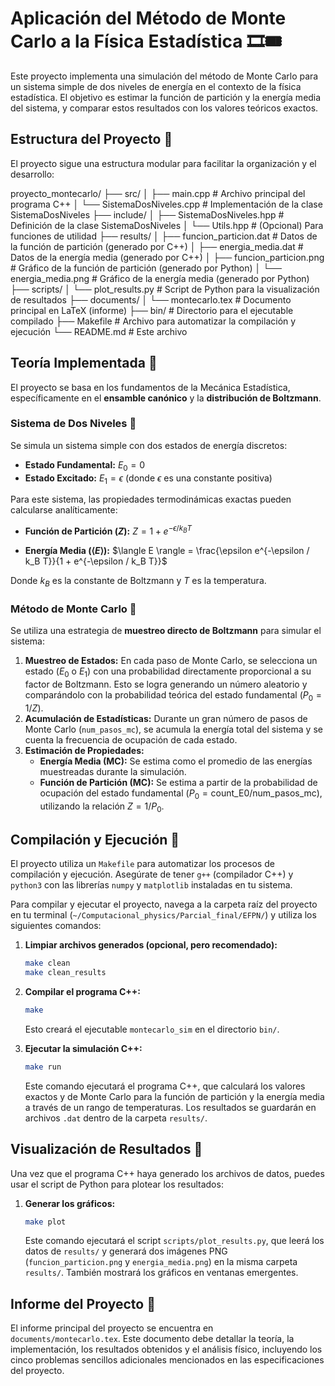 # Aplicación del Método de Monte Carlo a la Física Estadística 🎞🎟

Este proyecto implementa una simulación del método de Monte Carlo para un sistema simple de dos niveles de energía en el contexto de la física estadística. El objetivo es estimar la función de partición y la energía media del sistema, y comparar estos resultados con los valores teóricos exactos.

## Estructura del Proyecto 🎑

El proyecto sigue una estructura modular para facilitar la organización y el desarrollo:


proyecto_montecarlo/
├── src/
│   ├── main.cpp                 # Archivo principal del programa C++
│   └── SistemaDosNiveles.cpp    # Implementación de la clase SistemaDosNiveles
├── include/
│   ├── SistemaDosNiveles.hpp    # Definición de la clase SistemaDosNiveles
│   └── Utils.hpp                # (Opcional) Para funciones de utilidad
├── results/
│   ├── funcion_particion.dat    # Datos de la función de partición (generado por C++)
│   ├── energia_media.dat        # Datos de la energía media (generado por C++)
│   ├── funcion_particion.png    # Gráfico de la función de partición (generado por Python)
│   └── energia_media.png        # Gráfico de la energía media (generado por Python)
├── scripts/
│   └── plot_results.py          # Script de Python para la visualización de resultados
├── documents/
│   └── montecarlo.tex           # Documento principal en LaTeX (informe)
├── bin/                         # Directorio para el ejecutable compilado
├── Makefile                     # Archivo para automatizar la compilación y ejecución
└── README.md                    # Este archivo


## Teoría Implementada 🎎

El proyecto se basa en los fundamentos de la Mecánica Estadística, específicamente en el **ensamble canónico** y la **distribución de Boltzmann**.

### Sistema de Dos Niveles 🧧

Se simula un sistema simple con dos estados de energía discretos:
* **Estado Fundamental:** $E_0 = 0$
* **Estado Excitado:** $E_1 = \epsilon$ (donde $\epsilon$ es una constante positiva)

Para este sistema, las propiedades termodinámicas exactas pueden calcularse analíticamente:

* **Función de Partición ($Z$):**
    $Z = 1 + e^{-\epsilon / k_B T}$

* **Energía Media ($\langle E \rangle$):**
    $\langle E \rangle = \frac{\epsilon e^{-\epsilon / k_B T}}{1 + e^{-\epsilon / k_B T}}$

Donde $k_B$ es la constante de Boltzmann y $T$ es la temperatura.

### Método de Monte Carlo 🌻

Se utiliza una estrategia de **muestreo directo de Boltzmann** para simular el sistema:
1.  **Muestreo de Estados:** En cada paso de Monte Carlo, se selecciona un estado ($E_0$ o $E_1$) con una probabilidad directamente proporcional a su factor de Boltzmann. Esto se logra generando un número aleatorio y comparándolo con la probabilidad teórica del estado fundamental ($P_0 = 1/Z$).
2.  **Acumulación de Estadísticas:** Durante un gran número de pasos de Monte Carlo (`num_pasos_mc`), se acumula la energía total del sistema y se cuenta la frecuencia de ocupación de cada estado.
3.  **Estimación de Propiedades:**
    * **Energía Media (MC):** Se estima como el promedio de las energías muestreadas durante la simulación.
    * **Función de Partición (MC):** Se estima a partir de la probabilidad de ocupación del estado fundamental ($P_0 = \text{count\_E0} / \text{num\_pasos\_mc}$), utilizando la relación $Z = 1/P_0$.

## Compilación y Ejecución 🌼

El proyecto utiliza un `Makefile` para automatizar los procesos de compilación y ejecución. Asegúrate de tener `g++` (compilador C++) y `python3` con las librerías `numpy` y `matplotlib` instaladas en tu sistema.

Para compilar y ejecutar el proyecto, navega a la carpeta raíz del proyecto en tu terminal (`~/Computacional_physics/Parcial_final/EFPN/`) y utiliza los siguientes comandos:

1.  **Limpiar archivos generados (opcional, pero recomendado):**
    ```bash
    make clean
    make clean_results
    ```

2.  **Compilar el programa C++:**
    ```bash
    make
    ```
    Esto creará el ejecutable `montecarlo_sim` en el directorio `bin/`.

3.  **Ejecutar la simulación C++:**
    ```bash
    make run
    ```
    Este comando ejecutará el programa C++, que calculará los valores exactos y de Monte Carlo para la función de partición y la energía media a través de un rango de temperaturas. Los resultados se guardarán en archivos `.dat` dentro de la carpeta `results/`.

## Visualización de Resultados 🥗

Una vez que el programa C++ haya generado los archivos de datos, puedes usar el script de Python para plotear los resultados:

1.  **Generar los gráficos:**
    ```bash
    make plot
    ```
    Este comando ejecutará el script `scripts/plot_results.py`, que leerá los datos de `results/` y generará dos imágenes PNG (`funcion_particion.png` y `energia_media.png`) en la misma carpeta `results/`. También mostrará los gráficos en ventanas emergentes.

## Informe del Proyecto 🥓

El informe principal del proyecto se encuentra en `documents/montecarlo.tex`. Este documento debe detallar la teoría, la implementación, los resultados obtenidos y el análisis físico, incluyendo los cinco problemas sencillos adicionales mencionados en las especificaciones del proyecto.
